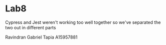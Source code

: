 # Lab8

Cypress and Jest weren't working too well together
so we've separated the two out in different parts

Ravindran Gabriel Tapia A15957881
